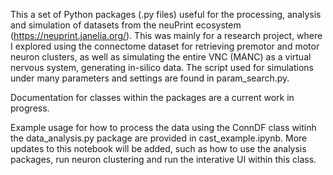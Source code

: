 This a set of Python packages (.py files) useful for the processing, analysis and simulation of datasets from the neuPrint ecosystem (https://neuprint.janelia.org/). This was mainly for a research project, where I explored using the connectome dataset for retrieving premotor and motor neuron clusters, as well as simulating the entire VNC (MANC) as a virtual nervous system, generating in-silico data. The script used for simulations under many parameters and settings are found in param_search.py.

Documentation for classes within the packages are a current work in progress.

Example usage for how to process the data using the ConnDF class witinh the data_analysis.py package are provided in cast_example.ipynb. More updates to this notebook will be added, such as how to use the analysis packages, run neuron clustering and run the interative UI within this class. 